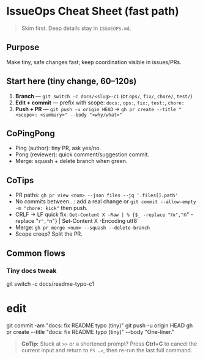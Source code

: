 # IssueOps Cheat Sheet (fast path)

> Skim first. Deep details stay in `ISSUEOPS.md`.

## Purpose
Make tiny, safe changes fast; keep coordination visible in issues/PRs.

## Start here (tiny change, 60–120s)
1. **Branch** — `git switch -c docs/<slug>-c1` (or `ops/`, `fix/`, `chore/`, `test/`)
2. **Edit + commit** — prefix with scope: `docs:`, `ops:`, `fix:`, `test:`, `chore:`
3. **Push + PR** — `git push -u origin HEAD` → `gh pr create --title "<scope>: <summary>" --body "<why/what>"`

## CoPingPong
- Ping (author): tiny PR, ask yes/no.
- Pong (reviewer): quick comment/suggestion commit.
- Merge: squash + delete branch when green.

## CoTips
- PR paths: `gh pr view <num> --json files --jq '.files[].path'`
- No commits between…: add a real change or `git commit --allow-empty -m "chore: kick"` then push.
- CRLF → LF quick fix: `Get-Content X -Raw | % {$_ -replace "`r`n","`n" -replace "`r","`n"} | Set-Content X -Encoding utf8`
- Merge: `gh pr merge <num> --squash --delete-branch`
- Scope creep? Split the PR.

## Common flows
### Tiny docs tweak
git switch -c docs/readme-typo-c1
# edit
git commit -am "docs: fix README typo (tiny)"
git push -u origin HEAD
gh pr create --title "docs: fix README typo (tiny)" --body "One-liner." 
> **CoTip:** Stuck at `>>` or a shortened prompt? Press **Ctrl+C** to cancel the current input and return to `PS …>`, then re-run the last full command.
